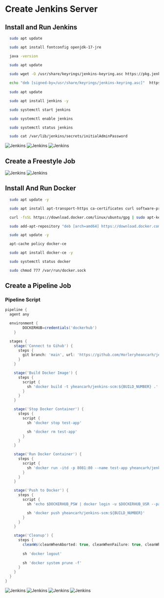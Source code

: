 # Create Jenkins Server

## Install and Run Jenkins

```bash
  sudo apt update

  sudo apt install fontconfig openjdk-17-jre

  java -version

  sudo apt update 

  sudo wget -O /usr/share/keyrings/jenkins-keyring.asc https://pkg.jenkins.io/debian-stable/jenkins.io-2023.key
    
  echo "deb [signed-by=/usr/share/keyrings/jenkins-keyring.asc]"  https://pkg.jenkins.io/debian-stable binary/ | sudo tee  /etc/apt/sources.list.d/jenkins.list > /dev/null
    
  sudo apt update

  sudo apt install jenkins -y

  sudo systemctl start jenkins

  sudo systemctl enable jenkins

  sudo systemctl status jenkins

  sudo cat /var/lib/jenkins/secrets/initialAdminPassword
```
![Jenkins](images/jenkins-install-1.png)
![Jenkins](images/jenkins-install-2.png)
![Jenkins](images/jenkins-install-3.png)

## Create a Freestyle Job
![Jenkins](images/freestyle-test.png)
![Jenkins](images/webhook.png)

## Install And Run Docker

```bash
  sudo apt update -y

  sudo apt install apt-transport-https ca-certificates curl software-properties-common -y

  curl -fsSL https://download.docker.com/linux/ubuntu/gpg | sudo apt-key add -

  sudo add-apt-repository "deb [arch=amd64] https://download.docker.com/linux/ubuntu bionic stable" -y

  sudo apt update -y

  apt-cache policy docker-ce

  sudo apt install docker-ce -y

  sudo systemctl status docker

  sudo chmod 777 /var/run/docker.sock
```

## Create a Pipeline Job

### Pipeline Script
```groovy
pipeline {
  agent any

  environment {
		DOCKERHUB=credentials('dockerhub')
	}

  stages {
    stage('Connect to Gihub') {
      steps {
        git branch: 'main', url: 'https://github.com/Horleryheancarh/jenkins-scm.git'
      }
    }

    stage('Build Docker Image') {
      steps {
        script {
          sh 'docker build -t yheancarh/jenkins-scm:${BUILD_NUMBER} .'
        }
      }
    }

    stage('Stop Docker Container') {
      steps {
        script {
          sh 'docker stop test-app'

          sh 'docker rm test-app'
        }
      }
    }

    stage('Run Docker Container') {
      steps {
        script {
          sh 'docker run -itd -p 8081:80 --name test-app yheancarh/jenkins-scm:${BUILD_NUMBER}'
        }
      }
    }

    stage('Push to Docker') {
      steps {
        script {
          sh 'echo $DOCKERHUB_PSW | docker login -u $DOCKERHUB_USR --password-stdin'

          sh 'docker push yheancarh/jenkins-scm:${BUILD_NUMBER}'
        }
      }
    }

    stage('Cleanup') {
      steps {
        cleanWs(cleanWhenAborted: true, cleanWhenFailure: true, cleanWhenNotBuilt: true, cleanWhenUnstable: true, deleteDirs: true)
        
        sh 'docker logout'
        
        sh 'docker system prune -f'
      }
    }
  }
}
```

![Jenkins](images/dockercredentials.png)
![Jenkins](images/pipeline-test.png)
![Jenkins](images/dockerimages.png)
![Jenkins](images/webview.png)